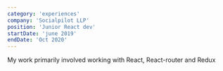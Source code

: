 ```yaml
---
category: 'experiences'
company: 'Socialpilot LLP'
position: 'Junior React dev'
startDate: 'june 2019'
endDate: 'Oct 2020'
---
```


My work primarily involved working with React, React-router and Redux
